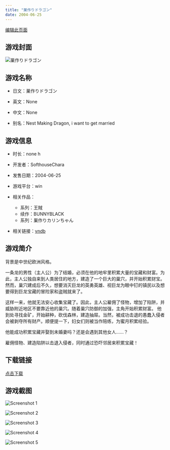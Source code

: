 ```yaml
---
title: "巣作りドラゴン"
date: 2004-06-25
---
```

[编辑此页面](https://github.com/ACG-3/ADV3-source/blob/main/source/_posts/games/%E5%B7%A3%E4%BD%9C%E3%82%8A%E3%83%89%E3%83%A9%E3%82%B4%E3%83%B3.md)

## 游戏封面

![巣作りドラゴン](https%3A//pan.timero.xyz/onedrive/img_lib_001/%E5%B7%A3%E4%BD%9C%E3%82%8A%E3%83%89%E3%83%A9%E3%82%B4%E3%83%B3_cover.avif)


## 游戏名称

- 日文：巣作りドラゴン
- 英文：None
- 中文：None

- 别名：Nest Making Dragon, i want to get married


## 游戏信息

- 时长：none h
- 开发者：SofthouseChara
- 发售日期：2004-06-25
- 游戏平台：win
- 相关作品：
   - 系列：王賊
   - 续作：BUNNYBLACK
   - 系列：巣作りカリンちゃん

- 相关链接：[vndb](https://vndb.org/v1086)


## 游戏简介

背景是中世纪欧洲风格。

一条龙的男性（主人公）为了结婚，必须在他的地牢里积累大量的宝藏和财富。为此，主人公独自来到人类居住的地方，建造了一个巨大的巢穴，并开始积累财宝。然而，巢穴建成后不久，想要消灭巨龙的英勇英雄、视巨龙为眼中钉的镇民以及想要得到巨龙宝藏的冒险家和盗贼就来了。

这样一来，他就无法安心收集宝藏了。因此，主人公雇佣了怪物，增加了陷阱，并威胁附近地区不要靠近他的巢穴。随着巢穴防御的加强，主角开始积累财富。  他到处寻找金矿，开始耕种，砍伐森林，建造抽屉。当然，被成功击退的愚蠢入侵者会被剥夺所有财产。顺便提一下，妇女们则被当作陪练，为蜜月积累经验。

他能成功积累宝藏并娶到未婚妻吗？还是会遇到其他女人......？



雇佣怪物、建造陷阱以击退入侵者，同时通过恐吓邻居来积累宝藏！


## 下载链接

[点击下载](https://pan.timero.xyz/onedrive/adv_lib_001/%E5%B7%A3%E4%BD%9C%E3%82%8A%E3%83%89%E3%83%A9%E3%82%B4%E3%83%B3)


## 游戏截图


![Screenshot 1](https%3A//pan.timero.xyz/onedrive/img_lib_001/%E5%B7%A3%E4%BD%9C%E3%82%8A%E3%83%89%E3%83%A9%E3%82%B4%E3%83%B3_Screenshot_1.avif)

![Screenshot 2](https%3A//pan.timero.xyz/onedrive/img_lib_001/%E5%B7%A3%E4%BD%9C%E3%82%8A%E3%83%89%E3%83%A9%E3%82%B4%E3%83%B3_Screenshot_2.avif)

![Screenshot 3](https%3A//pan.timero.xyz/onedrive/img_lib_001/%E5%B7%A3%E4%BD%9C%E3%82%8A%E3%83%89%E3%83%A9%E3%82%B4%E3%83%B3_Screenshot_3.avif)

![Screenshot 4](https%3A//pan.timero.xyz/onedrive/img_lib_001/%E5%B7%A3%E4%BD%9C%E3%82%8A%E3%83%89%E3%83%A9%E3%82%B4%E3%83%B3_Screenshot_4.avif)

![Screenshot 5](https%3A//pan.timero.xyz/onedrive/img_lib_001/%E5%B7%A3%E4%BD%9C%E3%82%8A%E3%83%89%E3%83%A9%E3%82%B4%E3%83%B3_Screenshot_5.avif)

